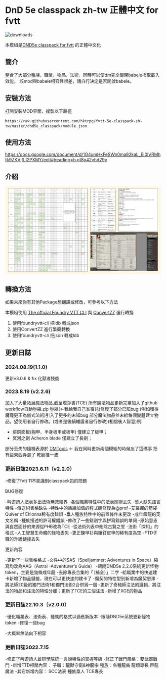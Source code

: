 # DnD 5e classpack zh-tw 正體中文  for fvtt

![downloads](https://img.shields.io/github/downloads/hktrpg/fvtt-5e-classpack-zh-tw/total)

本模組是[DND5e classpack for fvtt](https://github.com/HJSmile/classpack) 的正體中文化

## 簡介

整合了大部分種族，職業，物品，法術，同時可以使dm完全關閉babele換取載入效能。
該mod與babele相容性很差，請自行決定是否開啟babele。

## 安裝方法

打開安裝MOD界面，複製以下路徑

```
https://raw.githubusercontent.com/hktrpg/fvtt-5e-classpack-zh-tw/master/dnd5e_classpack/module.json
```

## 使用方法

https://docs.google.com/document/d/1G4umHkFeSWn0ma92kaL_EI0lVRMhfk9ZKVjfLI2PXMY/edit#heading=h.gt8p42yhd29y

## 介紹

![MODPanel](./使用說明.png)

## 轉換方法

如果未來你有其他Package想翻譯或修改，可參考以下方法

本模組使用 [The official Foundry VTT CLI](https://github.com/foundryvtt/foundryvtt-cli) 與 [ConvertZZ](https://github.com/flier268/ConvertZZ) 進行轉換

1. 使用foundryvtt-cli 把ldb 轉成json
2. 使用ConvertZZ 進行繁簡轉換
3. 使用foundryvtt-cli 把json 轉成ldb

## 更新日誌

### 2024.08.19(1.1.0)

更新v3.0.6 & fix 化獸者技能

### 2023.8.19 (v2.2.6)

加入了大量拓展魔法物品,截至塔莎書(TCE) 所有魔法物品更新完畢加入了github workflow自動壓縮.zip 壓縮(←我給我自己省事兒)修復了部分已知bug (例如獲得魔寵更正為儀式法術)引入了更多的未知bug
部分魔法物品並未給每個變體建立物品。望使用者自行修改。(或者是後續維護者自行修改)(相信後人智慧)例:

+ 熔銅面板(胸甲、半身板甲或板甲) 僅建立了板甲；
+ 冥河之劍 Acheron blade 僅建立了長劍；

部分丟失的隨機表源於
[DMTools](https://github.com/feederze/DMTools) ← 我在同時更新兩個模組的時候忘了這碼事 把有些東西弄混了 乾脆推一波

### 更新日誌2023.6.11（v2.2.0）

-修復了fvtt 11不能識別classpack包的問題

BUG修復

-吟遊詩人法表多出法術無效結界
-各個職業特性中的法表關聯丟失
-漿人缺失語言特性
-傳送術表格缺失
-特性中的熟練加值的程式碼修復為@prof
-艾羅娜的箭袋 Quiver of Ehlonna稀有度錯誤
-梟人種族特性中的前置條件未更改
-成年銀龍的英文名稱
-種族描述的許可權錯誤
-修改了一些錯別字與拼寫錯誤的單詞
-原始意志與自然面紗的來源從PHB改為TCE
-從法術列表中刪除古賢之誓
-法術「探知」的格式
-人工智慧生命體的怪物丟失
-更正鍊甲衫與鑲釘皮甲的稀有度為空
-FTD子職的升級鏈接丟失

更新內容

-更新了一些表格格式
-文件中的SAS（Spelljammer: Adventures in Space）縮寫均改為AAG（Astral -Adventurer's Guide）
-跟隨DND5e 2.2.0系統更新怪物token，主要是幾條成年龍
-去除專長合集的「（補全）」二字
-給職業中的快速建卡新增了物品鏈接，現在可以更快速的建卡了
-魔契的特性型別新增為魔契恩澤
-將法師20級的獨門法術1和獨門法術2合併爲一個
-更新了奇械師注法的邏輯，將注法的物品和注法的特性分離；更新了TCE的三個注法
-新增了XGE的物品

### 更新日誌22.10.3（v2.0.0）

-優化職業表、法術表、種族的格式以適應新版本
-跟隨DND5e系統更新怪物token
-修復一些bug

-大概率無法向下相容

### 更新日誌2022.7.15

-修正了吟遊詩人雄辯學院統一言說特性的掌握等級
-修正了戰鬥風格：雙武器戰鬥
-新增FTD相關內容：
子職：龍獸守衛&神龍宗
種族：各種龍裔
龍類專長
巨龍魔法
-其它新增內容：
SCC法表
種族梟人
TCE專長

